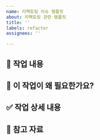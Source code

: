 ```yaml
---
name: 리팩토링 이슈 템플릿
about: 리팩토링 관련 템플릿
title: ''
labels: refactor
assignees: ''

---
```


## 📝 작업 내용


## 🧐 이 작업이 왜 필요한가요? 


## ✅ 작업 상세 내용


## 📎 참고 자료
